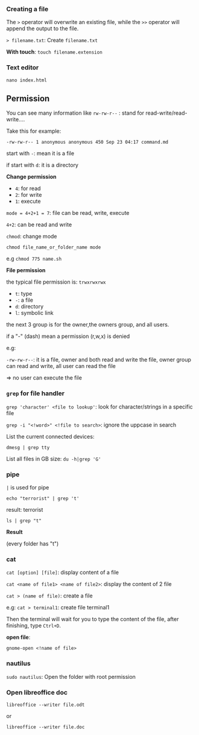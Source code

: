 ### Creating a file

The ``>`` operator will overwrite an existing file, while the ``>>`` operator will append the output to the file.

``> filename.txt``: Create ``filename.txt``

**With touch**: ``touch filename.extension``

### Text editor

```shell
nano index.html
```

## Permission

You can see many information like ``rw-rw-r--`` : stand for read-write/read-write....

Take this for example:

```
-rw-rw-r-- 1 anonymous anonymous 450 Sep 23 04:17 command.md
```

start with ``-``: mean it is a file

if start with ``d``: it is a directory

**Change permission**

* ``4``: for read
* ``2``: for write
* ``1``: execute

``mode = 4+2+1 = 7``: file can be read, write, execute

``4+2``: can be read and write

``chmod``: change mode

``chmod file_name_or_folder_name mode``

e.g ``chmod 775 name.sh``

**File permission**

the typical file permission is: ``trwxrwxrwx``

* ``t``: type
* ``-``: a file
* ``d``: directory
* ``l``: symbolic link

the next 3 group is for the owner,the owners group, and all users.

if a "-" (dash) mean a permission (r,w,x) is denied

e.g:

``-rw-rw-r--``: it is a file, owner and both read and write the file, owner group can read and write, all user can read the file

=> no user can execute the file

### ``grep`` for file handler

``grep 'character' <file to lookup'``: look for character/strings in a specific file

``grep -i "<!word>" <!file to search>``: ignore the uppcase in search

List the current connected devices:

```shell
dmesg | grep tty
```

List all files in GB size: ``du -h|grep 'G'``

### pipe

``|`` is used for pipe

```shell
echo "terrorist" | grep 't'
```

result: terrorist

``ls | grep "t"``

**Result**

(every folder has "t")

### cat

``cat [option] [file]``: display content of a file

``cat <name of file1> <name of file2>``: display the content of 2 file

``cat > (name of file)``: create a file

e.g: ``cat > terminal1``: create file terminal1

Then the terminal will wait for you to type the content of the file, after finishing, type ``Ctrl+D``.

**open file**: 

```shell
gnome-open <!name of file>
```

### nautilus

``sudo nautilus``: Open the folder with root permission

### Open libreoffice doc

```shell
libreoffice --writer file.odt
```

or 

```shell
libreoffice --writer file.doc
```
